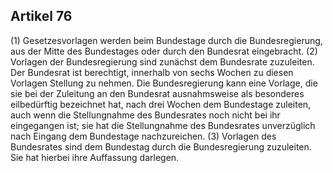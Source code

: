 ## Artikel 76

(1) Gesetzesvorlagen werden beim Bundestage durch die Bundesregierung, aus der Mitte des Bundestages oder durch den Bundesrat eingebracht.
(2) Vorlagen der Bundesregierung sind zunächst dem Bundesrate zuzuleiten. Der Bundesrat ist berechtigt, innerhalb von sechs Wochen zu diesen Vorlagen Stellung zu nehmen. Die Bundesregierung kann eine Vorlage, die sie bei der Zuleitung an den Bundesrat ausnahmsweise als besonderes eilbedürftig bezeichnet hat, nach drei Wochen dem Bundestage zuleiten, auch wenn die Stellungnahme des Bundesrates noch nicht bei ihr eingegangen ist; sie hat die Stellungnahme des Bundesrates unverzüglich nach Eingang dem Bundestage nachzureichen.
(3) Vorlagen des Bundesrates sind dem Bundestag durch die Bundesregierung zuzuleiten. Sie hat hierbei ihre Auffassung darlegen.

